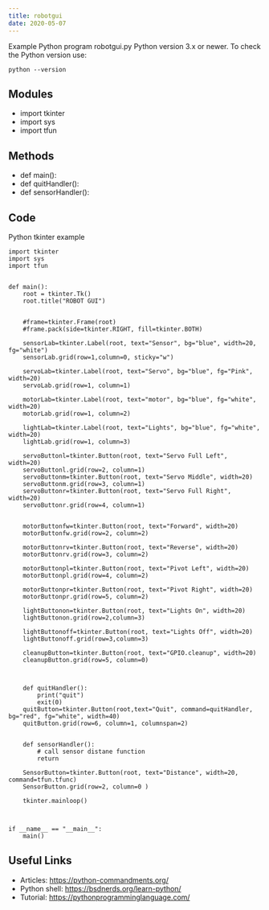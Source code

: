 ```yaml
---
title: robotgui
date: 2020-05-07
---
```

Example Python program robotgui.py
Python version 3.x or newer.
To check the Python version use:

    python --version

## Modules

* import tkinter
* import sys
* import tfun

## Methods

* def main():
* def quitHandler():
* def sensorHandler():

## Code

Python tkinter example

    import tkinter
    import sys
    import tfun
    
    
    def main():
        root = tkinter.Tk()
        root.title("ROBOT GUI")
    
       
        #frame=tkinter.Frame(root)
        #frame.pack(side=tkinter.RIGHT, fill=tkinter.BOTH)
    
        sensorLab=tkinter.Label(root, text="Sensor", bg="blue", width=20, fg="white")
        sensorLab.grid(row=1,column=0, sticky="w")
    
        servoLab=tkinter.Label(root, text="Servo", bg="blue", fg="Pink", width=20)
        servoLab.grid(row=1, column=1)
    
        motorLab=tkinter.Label(root, text="motor", bg="blue", fg="white", width=20)
        motorLab.grid(row=1, column=2)
    
        lightLab=tkinter.Label(root, text="Lights", bg="blue", fg="white", width=20)
        lightLab.grid(row=1, column=3)
        
        servoButtonl=tkinter.Button(root, text="Servo Full Left", width=20)
        servoButtonl.grid(row=2, column=1)
        servoButtonm=tkinter.Button(root, text="Servo Middle", width=20)
        servoButtonm.grid(row=3, column=1)
        servoButtonr=tkinter.Button(root, text="Servo Full Right", width=20)
        servoButtonr.grid(row=4, column=1)
    
    
        motorButtonfw=tkinter.Button(root, text="Forward", width=20)
        motorButtonfw.grid(row=2, column=2)
    
        motorButtonrv=tkinter.Button(root, text="Reverse", width=20)
        motorButtonrv.grid(row=3, column=2)
    
        motorButtonpl=tkinter.Button(root, text="Pivot Left", width=20)
        motorButtonpl.grid(row=4, column=2)
        
        motorButtonpr=tkinter.Button(root, text="Pivot Right", width=20)
        motorButtonpr.grid(row=5, column=2)
    
        lightButtonon=tkinter.Button(root, text="Lights On", width=20)
        lightButtonon.grid(row=2,column=3)
    
        lightButtonoff=tkinter.Button(root, text="Lights Off", width=20)
        lightButtonoff.grid(row=3,column=3)
    
        cleanupButton=tkinter.Button(root, text="GPIO.cleanup", width=20)
        cleanupButton.grid(row=5, column=0)
    
    
    
        def quitHandler():
            print("quit")
            exit(0)
        quitButton=tkinter.Button(root,text="Quit", command=quitHandler, bg="red", fg="white", width=40)
        quitButton.grid(row=6, column=1, columnspan=2)    
    
    
        def sensorHandler():
            # call sensor distane function
            return
        
        SensorButton=tkinter.Button(root, text="Distance", width=20, command=tfun.tfunc)
        SensorButton.grid(row=2, column=0 )
       
        tkinter.mainloop()
    
    
    
    if __name__ == "__main__":
        main()
        
    

## Useful Links

- Articles: https://python-commandments.org/
- Python shell: https://bsdnerds.org/learn-python/
- Tutorial: https://pythonprogramminglanguage.com/
